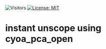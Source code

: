 ![Visitors](https://api.visitorbadge.io/api/visitors?path=https%3A%2F%2Fgithub.com%2Ftitaniummachine1%2FA_Instant_Unscope&label=Visitors&countColor=%23263759&style=plastic)
[![License: MIT](https://img.shields.io/badge/License-MIT-yellow.svg)](https://opensource.org/licenses/MIT)

# instant unscope using cyoa_pca_open
